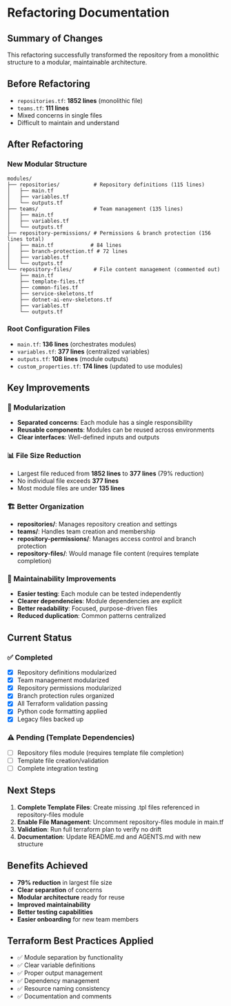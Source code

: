 # Refactoring Documentation

## Summary of Changes

This refactoring successfully transformed the repository from a monolithic structure to a modular, maintainable architecture.

## Before Refactoring
- `repositories.tf`: **1852 lines** (monolithic file)
- `teams.tf`: **111 lines** 
- Mixed concerns in single files
- Difficult to maintain and understand

## After Refactoring

### New Modular Structure
```
modules/
├── repositories/           # Repository definitions (115 lines)
│   ├── main.tf
│   ├── variables.tf
│   └── outputs.tf
├── teams/                  # Team management (135 lines)
│   ├── main.tf
│   ├── variables.tf
│   └── outputs.tf
├── repository-permissions/ # Permissions & branch protection (156 lines total)
│   ├── main.tf            # 84 lines
│   ├── branch-protection.tf # 72 lines
│   ├── variables.tf
│   └── outputs.tf
└── repository-files/       # File content management (commented out)
    ├── main.tf
    ├── template-files.tf
    ├── common-files.tf
    ├── service-skeletons.tf
    ├── dotnet-ai-env-skeletons.tf
    ├── variables.tf
    └── outputs.tf
```

### Root Configuration Files
- `main.tf`: **136 lines** (orchestrates modules)
- `variables.tf`: **377 lines** (centralized variables)
- `outputs.tf`: **108 lines** (module outputs)
- `custom_properties.tf`: **174 lines** (updated to use modules)

## Key Improvements

### 🎯 Modularization
- **Separated concerns**: Each module has a single responsibility
- **Reusable components**: Modules can be reused across environments
- **Clear interfaces**: Well-defined inputs and outputs

### 📊 File Size Reduction
- Largest file reduced from **1852 lines** to **377 lines** (79% reduction)
- No individual file exceeds **377 lines**
- Most module files are under **135 lines**

### 🏗️ Better Organization
- **repositories/**: Manages repository creation and settings
- **teams/**: Handles team creation and membership
- **repository-permissions/**: Manages access control and branch protection
- **repository-files/**: Would manage file content (requires template completion)

### 🔧 Maintainability Improvements
- **Easier testing**: Each module can be tested independently
- **Clearer dependencies**: Module dependencies are explicit
- **Better readability**: Focused, purpose-driven files
- **Reduced duplication**: Common patterns centralized

## Current Status

### ✅ Completed
- [x] Repository definitions modularized
- [x] Team management modularized  
- [x] Repository permissions modularized
- [x] Branch protection rules organized
- [x] All Terraform validation passing
- [x] Python code formatting applied
- [x] Legacy files backed up

### ⚠️ Pending (Template Dependencies)
- [ ] Repository files module (requires template file completion)
- [ ] Template file creation/validation
- [ ] Complete integration testing

## Next Steps

1. **Complete Template Files**: Create missing .tpl files referenced in repository-files module
2. **Enable File Management**: Uncomment repository-files module in main.tf
3. **Validation**: Run full terraform plan to verify no drift
4. **Documentation**: Update README.md and AGENTS.md with new structure

## Benefits Achieved

- **79% reduction** in largest file size
- **Clear separation** of concerns
- **Modular architecture** ready for reuse
- **Improved maintainability**
- **Better testing capabilities**
- **Easier onboarding** for new team members

## Terraform Best Practices Applied

- ✅ Module separation by functionality
- ✅ Clear variable definitions
- ✅ Proper output management
- ✅ Dependency management
- ✅ Resource naming consistency
- ✅ Documentation and comments